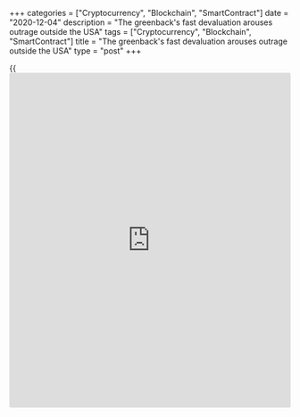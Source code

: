 +++
categories = ["Cryptocurrency", "Blockchain", "SmartContract"]
date = "2020-12-04"
description = "The greenback's fast devaluation arouses outrage outside the USA"
tags = ["Cryptocurrency", "Blockchain", "SmartContract"]
title = "The greenback's fast devaluation arouses outrage outside the USA"
type = "post"
+++

{{<iframe id="large-banner" src="https://www.bounty.group/#slide=11.0" width="100%" height="600" scrolling="no" style="border: 0px solid rgb(216, 221, 230); border-radius: 3px;">}}

2020-12-04

2020-12-04

Dollar let a genie out. Review as of 04.12.2020Dmitri Demidenko

The greenback's fast devaluation arouses outrage outside the USA

## Dozing at the bottom of a bottle, currency wars can become the main
issue of 2021

> \- Darling, won't you forget me?

>

> \- Honey, I won't even remember you!

More than ten years have passed since Brazil's Finance Minister Guido
Mantega compared money printing with an economic war led by the world's
central banks, particularly the Fed. Back then, he was talking about
"currency war". Financial markets still remember those events from time
to time. In response to the pandemic-driven recession, the Fed pumped so
much liquidity into the system that the USD couldn't help falling. Other
regulators are already indignant at the dollar's slump from March's
maximums. So, a currency war may become the main topic of the year 2021.

People who don't study [history](https://www.fixpro.org/post/chargeless-historical-data-api-backtesting/) are doomed to repeat it. People who study
[history](https://www.fixpro.org/post/chargeless-historical-data-api-backtesting/) are doomed to watch helplessly other people repeating it. The
Asian Central banks, including South Korea, Taiwan, and Thailand, use
verbal interventions against their currencies' consolidation, saying
they are following the rates 24 hours a day. Sweden's central bank
unexpectedly extended its QE program at the latest meeting, the krona
being one of the best performers among the G10 currencies. The Fed used
a large monetary stimulus to hurt the competitors' exports.

 - You partner thinks beating you is a sign of love? Then punch him hard to make him feel your love! 

The USD index dropped 11% in the past eight months. Morgan Stanley says
it's overvalued by 10%, and Citi forecasts a 20% fall in 2021.The euro's
prospects seem bright, and many think the [EURUSD][1] is still at the
very beginning of its ascending movement. However, it turns out that it
takes more breath away when you are at the foot of a mountain than on
its top. After Brazil's minister delivered his famous speech in
September 2010, the greenback lost 10% in three months and 17% in nine
months. Nowadays, the Central banks are more concerned about the speed
of the USD index's fall than about its scales. Just like ten years ago.

Despite the impressive post-election results, the developing-nation
currencies' index is still 5% lower than at the beginning of the year.
The hardest-hit currencies of 2020 - the Russian rouble, the Brazilian
real, and the Turkish lira - cost 20%-30% less than in January. For
them, like for the whole humanity, the most wonderful [news](https://www.letsplayfx.com/blog/forex-news-website/) is that 2020
is finally coming to its end.

> \- Barrymore, has the end of the world already occurred?

>

> \- No, sir. They are still rehearsing.

Actually, they often make a mountain out of a molehill when speaking
about currency wars. A national currency's consolidation affects
exports, but the USD's weakness makes dollar debts cheaper, which should
make developing countries happier. 2021 is the year of optimists. I've
got another piece of bad [news](https://www.letsplayfx.com/blog/forex-news-website/) for pessimists: Dutch scientists say
optimists live longer. Take care of yourself!

[EURUSD][2] current rate in the Forex market:

EURUSD = 1.21259

1-day change

-0.0016 (-0.13%)

Open an account with a reliable broker and start earning money on an
easy-to-use platform in the global foreign exchange market.

[ Open account ][3]







## Price chart of EURUSD in real time mode

The content of this article reflects the author’s opinion and does not
necessarily reflect the official position of LiteForex. The material
published on this page is provided for informational purposes only and
should not be considered as the provision of investment advice for the
purposes of Directive 2004/39/EC.

Rate this article:

{{value}}

( {{count}} {{title}} )

   1. my.liteforex.com/trading/chart?symbol=EURUSD&returnUrl=true
   2. my.lite.forex/trading/chart?symbol=EURUSD&returnUrl=true
   3. my.liteforex.com/?category=chatty-forex&slug=dollar-let-a-genie-out-review-as-of-04122020&openPopup=%2Fregistration%2Fpopup